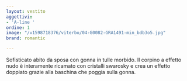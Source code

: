 ```yaml
---
layout: vestito
aggettivi:
- 'A-line '
ordine: 1
image: "/v1598718376/viterbo/04-G0082-GRA1491-min_bdb3o5.jpg"
brand: romantic

---
```

Sofisticato abito da sposa con gonna in tulle morbido. Il corpino a effetto nudo è interamente ricamato con cristalli swarosky e crea un effetto doppiato grazie alla baschina che poggia sulla gonna.